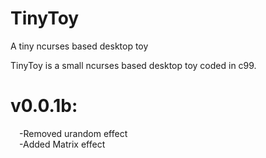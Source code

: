 # TinyToy
A tiny ncurses based desktop toy

TinyToy is a small ncurses based desktop toy coded in c99.
# v0.0.1b:
&emsp;-Removed urandom effect  
&emsp;-Added Matrix effect

